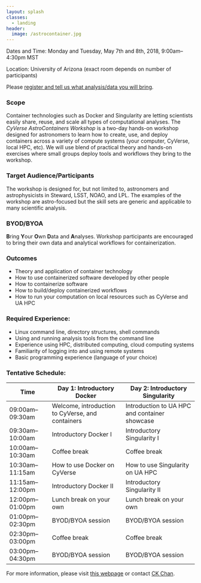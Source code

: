 ```yaml
---
layout: splash
classes:
  - landing
header:
  image: /astrocontainer.jpg
---
```


Dates and Time: Monday and Tuesday, May 7th and 8th, 2018, 9:00am–4:30pm MST

Location: University of Arizona (exact room depends on number of participants)

Please [register and tell us what analysis/data you will bring](https://goo.gl/forms/UaAM4qjJC8fBuUqI3).

### Scope

Container technologies such as Docker and Singularity are letting scientists easily share, reuse, and scale all types of computational analyses.  The *CyVerse AstroContainers Workshop* is a two-day hands-on workshop designed for astronomers to learn how to create, use, and deploy containers across a variety of compute systems (your computer, CyVerse, local HPC, etc).  We will use blend of practical theory and hands-on exercises where small groups deploy tools and workflows they bring to the workshop.

### Target Audience/Participants

The workshop is designed for, but not limited to, astronomers and astrophysicists in Steward, LSST, NOAO, and LPL.  The examples of the workshop are astro-focused but the skill sets are generic and applicable to many scientific analysis.

### BYOD/BYOA

**B**ring **Y**our **O**wn **D**ata and **A**nalyses.  Workshop participants are encouraged to bring their own data and analytical workflows for containerization.

### Outcomes

- Theory and application of container technology
- How to use containerized software developed by other people
- How to containerize software
- How to build/deploy containerized workflows
- How to run your computation on local resources such as CyVerse and UA HPC

### Required Experience:

- Linux command line, directory structures, shell commands
- Using and running analysis tools from the command line
- Experience using HPC, distributed computing, cloud computing systems
- Familiarity of logging into and using remote systems
- Basic programming experience (language of your choice)

### Tentative Schedule:

Time            | Day 1: Introductory Docker                       | Day 2: Introductory Singularity
--------------- | ------------------------------------------------ | ---------------------------------------------
09:00am–09:30am | Welcome, introduction to CyVerse, and containers | Introduction to UA HPC and container showcase
09:30am–10:00am | Introductory Docker I				   | Introductory Singularity I
10:00am–10:30am | Coffee break					   | Coffee break
10:30am–11:15am | How to use Docker on CyVerse			   | How to use Singularity on UA HPC
11:15am–12:00pm | Introductory Docker II			   | Introductory Singularity II
12:00pm–01:00pm | Lunch break on your own			   | Lunch break on your own
01:00pm–02:30pm | BYOD/BYOA session				   | BYOD/BYOA session
02:30pm–03:00pm | Coffee break					   | Coffee break
03:00pm–04:30pm | BYOD/BYOA session				   | BYOD/BYOA session

For more information, please visit [this webpage](https://astrocontainers.github.io/2018-05-workshop) or contact [CK Chan](mailto:chanc@email.arizona.edu).
